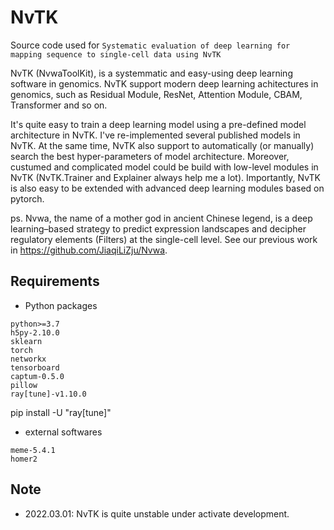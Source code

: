 # NvTK

Source code used for ```Systematic evaluation of deep learning for mapping sequence to single-cell data using NvTK```

NvTK (NvwaToolKit), is a systemmatic and easy-using deep learning software in genomics. NvTK support modern deep learning achitectures in genomics, such as Residual Module, ResNet, Attention Module, CBAM, Transformer and so on. 

It's quite easy to train a deep learning model using a pre-defined model architecture in NvTK. I've re-implemented several published models in NvTK. At the same time, NvTK also support to automatically (or manually) search the best hyper-parameters of model architecture. Moreover, custumed and complicated model could be build with low-level modules in NvTK (NvTK.Trainer and Explainer always help me a lot). Importantly, NvTK is also easy to be extended with advanced deep learning modules based on pytorch. 

ps. Nvwa, the name of a mother god in ancient Chinese legend, is a deep learning–based strategy to predict expression landscapes and decipher regulatory elements (Filters) at the single-cell level. See our previous work in https://github.com/JiaqiLiZju/Nvwa.

## Requirements
- Python packages
```
python>=3.7
h5py-2.10.0
sklearn
torch
networkx
tensorboard
captum-0.5.0
pillow
ray[tune]-v1.10.0
```
pip install -U "ray[tune]"

- external softwares
```
meme-5.4.1
homer2
```
<!-- biopython-1.79 -->

## Note
- 2022.03.01: NvTK is quite unstable under activate development.

